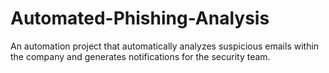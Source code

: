 # Automated-Phishing-Analysis
An automation project that automatically analyzes suspicious emails within the company and generates notifications for the security team. 
